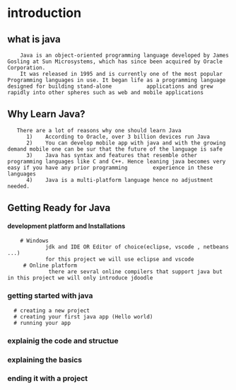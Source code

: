 # introduction 
   ## what is java
        Java is an object-oriented programming language developed by James Gosling at Sun Microsystems, which has since been acquired by Oracle Corporation. 
        It was released in 1995 and is currently one of the most popular Programming languages in use. It began life as a programming language designed for building stand-alone           applications and grew rapidly into other spheres such as web and mobile applications
   ## Why Learn Java?
       There are a lot of reasons why one should learn Java
          1)	According to Oracle, over 3 billion devices run Java
          2)	You can develop mobile app with java and with the growing demand mobile one can be sur that the future of the language is safe
          3)	Java has syntax and features that resemble other programming languages like C and C++. Hence leaning java becomes very easy if you have any prior programming        experience in these languages
          4)	Java is a multi-platform language hence no adjustment needed.

        
## Getting Ready for Java
      
   #### development platform and Installations
        # Windows 
                jdk and IDE OR Editor of choice(eclipse, vscode , netbeans ...)
                for this project we will use eclipse and vscode
         # Online platform 
                 there are sevral online compilers that support java but in this project we will only introduce jdoodle
                    
              
### getting started with java
      # creating a new project
      # creating your first java app (Hello world)
      # running your app
### explainig the code and structue 
### explaining the basics 
### ending it with a project 
